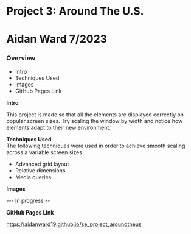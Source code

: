 # Project 3: Around The U.S.

# Aidan Ward 7/2023

### Overview

- Intro
- Techniques Used
- Images
- GitHub Pages Link

**Intro**

This project is made so that all the elements are displayed correctly on popular screen sizes. Try scaling the window by width and notice how elements adapt to their new environment.

**Techniques Used**  
 The following techniques were used in order to achieve smooth scaling across a variable screen sizes

- Advanced grid layout
- Relative dimensions
- Media queries

**Images**

--- In progress --

**GitHub Pages Link**

https://aidanward19.github.io/se_project_aroundtheus
